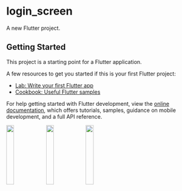 # login_screen

A new Flutter project.

## Getting Started

This project is a starting point for a Flutter application.

A few resources to get you started if this is your first Flutter project:

- [Lab: Write your first Flutter app](https://docs.flutter.dev/get-started/codelab)
- [Cookbook: Useful Flutter samples](https://docs.flutter.dev/cookbook)

For help getting started with Flutter development, view the
[online documentation](https://docs.flutter.dev/), which offers tutorials,
samples, guidance on mobile development, and a full API reference.



<p>
  <img src="https://user-images.githubusercontent.com/119474574/228426300-20a6db2e-c9a1-47a0-8863-3411de28231f.jpg" hight="20%" width="20%">
  <img src="https://user-images.githubusercontent.com/119474574/228426418-e4f88cd4-8eaa-4653-b4d0-42b9c734c2b3.jpg" hight="20%" width="20%">
  <img src="https://user-images.githubusercontent.com/119474574/228426527-0a356905-cd1e-442b-8316-9e8793eb7bf1.jpg" hight="20%" width="20%">
</p>





